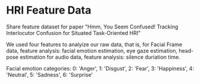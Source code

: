 # HRI Feature Data

Share feature dataset for paper "Hmm, You Seem Confused! Tracking Interlocutor Confusion for Situated Task-Oriented HRI"

We used four features to analyize our raw data, that is,
for Facial Frame data, feature analysis: facial emotion estimation, eye gaze estimation, head-pose estimation
for audio data, feature analysis: silence duriation time. 

Facial emotion categories: 0: 'Anger', 1: 'Disgust', 2: 'Fear', 3: 'Happiness', 4: 'Neutral', 5: 'Sadness', 6: 'Surprise'
